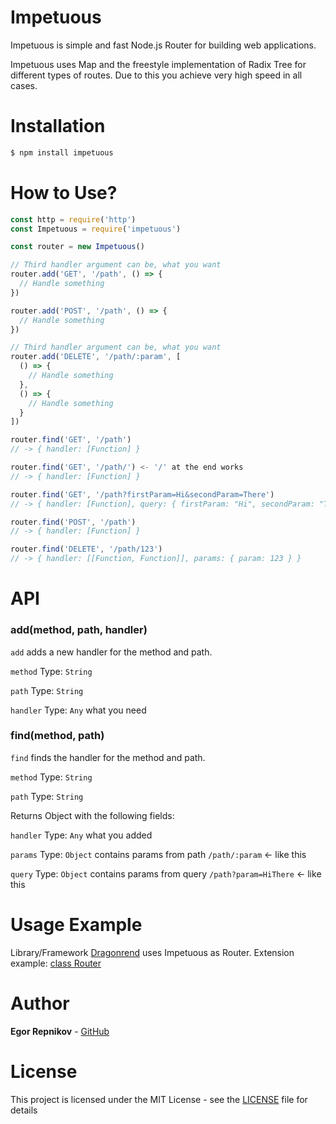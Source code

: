 # Impetuous
Impetuous is simple and fast Node.js Router for building web applications.

Impetuous uses Map and the freestyle implementation of Radix Tree for different types of routes. Due to this you achieve very high speed in all cases.

# Installation
```bash
$ npm install impetuous
```

# How to Use?

```js
const http = require('http')
const Impetuous = require('impetuous')

const router = new Impetuous()

// Third handler argument can be, what you want
router.add('GET', '/path', () => {
  // Handle something
})

router.add('POST', '/path', () => {
  // Handle something
})

// Third handler argument can be, what you want
router.add('DELETE', '/path/:param', [
  () => {
    // Handle something
  },
  () => {
    // Handle something
  }
])

router.find('GET', '/path')
// -> { handler: [Function] }

router.find('GET', '/path/') <- '/' at the end works
// -> { handler: [Function] }

router.find('GET', '/path?firstParam=Hi&secondParam=There')
// -> { handler: [Function], query: { firstParam: "Hi", secondParam: "There" } }

router.find('POST', '/path')
// -> { handler: [Function] }

router.find('DELETE', '/path/123')
// -> { handler: [[Function, Function]], params: { param: 123 } }

```

# API
### add(method, path, handler)
`add` adds a new handler for the method and path.

`method` Type: `String`

`path` Type: `String`

`handler` Type: `Any` what you need

### find(method, path)
`find` finds the handler for the method and path.

`method` Type: `String`

`path` Type: `String`

Returns Object with the following fields:

`handler` Type: `Any` what you added

`params` Type: `Object` contains params from path `/path/:param` <- like this

`query` Type: `Object` contains params from query `/path?param=HiThere` <- like this

# Usage Example

Library/Framework [Dragonrend](https://github.com/EgorRepnikov/dragonrend) uses Impetuous as Router. Extension example: [class Router](https://github.com/EgorRepnikov/dragonrend/blob/master/lib/Router.js)

# Author
**Egor Repnikov** - [GitHub](https://github.com/EgorRepnikov)

# License
This project is licensed under the MIT License - see the [LICENSE](LICENSE) file for details

